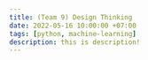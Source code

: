 ```yaml
---
title: (Team 9) Design Thinking
date: 2022-05-16 10:00:00 +07:00
tags: [python, machine-learning]
description: this is description!
---
```

